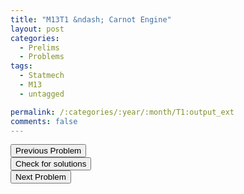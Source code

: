 ```yaml
---
title: "M13T1 &ndash; Carnot Engine"
layout: post
categories:
  - Prelims
  - Problems
tags:
  - Statmech
  - M13
  - untagged

permalink: /:categories/:year/:month/T1:output_ext
comments: false
---
```

<object data="2013M1T.pdf" type="application/pdf" width="100%" height="500"></object>

<div class='navbar'>
	<div float='left'><button onclick="window.location='Q3.html'" >Previous Problem</button></div>
	<div float='center'><button onclick="window.location='https://princetonprelim.com/prelim/30/'">Check for solutions</button></div>
	<div float='right'><button onclick="window.location='T2.html'" > Next Problem</button></div>
</div>
